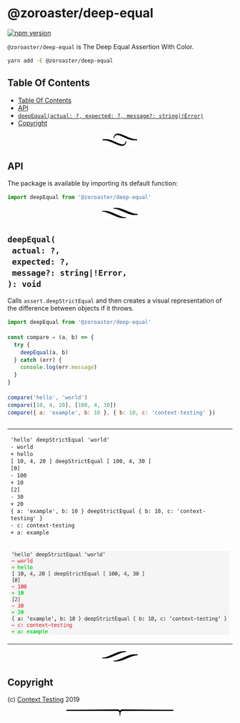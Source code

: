 # @zoroaster/deep-equal

[![npm version](https://badge.fury.io/js/%40zoroaster%2Fdeep-equal.svg)](https://npmjs.org/package/@zoroaster/deep-equal)

`@zoroaster/deep-equal` is The Deep Equal Assertion With Color.

```sh
yarn add -E @zoroaster/deep-equal
```

## Table Of Contents

- [Table Of Contents](#table-of-contents)
- [API](#api)
- [`deepEqual(actual: ?, expected: ?, message?: string|!Error)`](#deepequalactual-expected-message-stringerror-void)
- [Copyright](#copyright)

<p align="center"><a href="#table-of-contents"><img src=".documentary/section-breaks/0.svg?sanitize=true"></a></p>

## API

The package is available by importing its default function:

```js
import deepEqual from '@zoroaster/deep-equal'
```

<p align="center"><a href="#table-of-contents"><img src=".documentary/section-breaks/1.svg?sanitize=true"></a></p>

## `deepEqual(`<br/>&nbsp;&nbsp;`actual: ?,`<br/>&nbsp;&nbsp;`expected: ?,`<br/>&nbsp;&nbsp;`message?: string|!Error,`<br/>`): void`

Calls `assert.deepStrictEqual` and then creates a visual representation of the difference between objects if it throws.

```js
import deepEqual from '@zoroaster/deep-equal'

const compare = (a, b) => {
  try {
    deepEqual(a, b)
  } catch (err) {
    console.log(err.message)
  }
}

compare('hello', 'world')
compare([10, 4, 20], [100, 4, 30])
compare({ a: 'example', b: 10 }, { b: 10, c: 'context-testing' })
```

<table>
<table>
<tr><td>

```
'hello' deepStrictEqual 'world'
- world
+ hello
[ 10, 4, 20 ] deepStrictEqual [ 100, 4, 30 ]
[0]
- 100
+ 10
[2]
- 30
+ 20
{ a: 'example', b: 10 } deepStrictEqual { b: 10, c: 'context-testing' }
- c: context-testing
+ a: example
```
</td></tr><tr><td>

![Deep Equal With Color](doc/doc.png)
</td></tr>
</table>

<p align="center"><a href="#table-of-contents"><img src=".documentary/section-breaks/2.svg?sanitize=true"></a></p>

## Copyright


  (c) [Context Testing](https://contexttesting.com) 2019


<p align="center"><a href="#table-of-contents"><img src=".documentary/section-breaks/-1.svg?sanitize=true"></a></p>